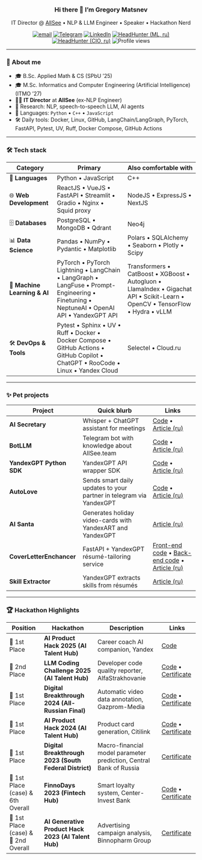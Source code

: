 <h3 align="center">Hi there 👋 I’m Gregory Matsnev</h3>

<p align="center">
  IT Director @ <a href="https://allsee.team">AllSee</a> • NLP & LLM Engineer • Speaker • Hackathon Nerd
</p>

<p align="center">
  <a href="mailto:grigorij1m@gmail.com"><img src="https://img.shields.io/badge/email-D14836?style=flat&logo=gmail&logoColor=white" alt="email"></a>
  <a href="https://t.me/gregory1m"><img src="https://img.shields.io/badge/Telegram-26A5E4?style=flat&logo=telegram&logoColor=white" alt="Telegram"></a>
  <a href="https://www.linkedin.com/in/gregory-matsnev-5b9141355/"><img src="https://img.shields.io/badge/LinkedIn-0a66c2?style=flat&logo=linkedin&logoColor=white" alt="LinkedIn"></a>
  <a href="https://spb.hh.ru/resume/e6dcd22cff0f6c59a40039ed1f324c57716a6c"><img src="https://img.shields.io/badge/HeadHunter-(ML,%20ru)-ff0002?style=flat&logo=briefcase&logoColor=white" alt="HeadHunter (ML, ru)"></a>
  <a href="https://spb.hh.ru/resume/5405bae0ff0f6b91620039ed1f374377367251"><img src="https://img.shields.io/badge/HeadHunter-(CIO,%20ru)-ff0002?style=flat&logo=briefcase&logoColor=white" alt="HeadHunter (CIO, ru)"></a>
  <img src="https://komarev.com/ghpvc/?username=PE51K&style=flat&color=blue" alt="Profile views"/>
</p>

---

### 🚀 About me
- 🎓 B.Sc. Applied Math & CS (SPbU ’25)
- 🎓 M.Sc. Informatics and Computer Engineering (Artificial Intelligence) (ITMO ’27)
- 🧑‍💼 **IT Director** at **AllSee** (ex-NLP Engineer)
- 🔬 Research: NLP, speech-to-speech LLM, AI agents
- 💬 Languages: `Python` • `C++` • `JavaScript`
- 🛠 Daily tools: Docker, Linux, GitHub, LangChain/LangGraph, PyTorch, FastAPI, Pytest, UV, Ruff, Docker Compose, GitHub Actions

---

### 🛠 Tech stack
| Category | Primary | Also comfortable with |
|----------|---------|-----------------------|
| 🐍 **Languages** | Python • JavaScript | C++ |
| 🌐 **Web Development** | ReactJS • VueJS • FastAPI • Streamlit • Gradio • Nginx • Squid proxy | NodeJS • ExpressJS • NextJS |
| 🗄️ **Databases** | PostgreSQL • MongoDB • Qdrant | Neo4j |
| 📊 **Data Science** | Pandas • NumPy • Pydantic • Matplotlib | Polars • SQLAlchemy • Seaborn • Plotly • Scipy |
| 🤖 **Machine Learning & AI** | PyTorch • PyTorch Lightning • LangChain • LangGraph • LangFuse • Prompt-Engineering • Finetuning • NeptuneAI • OpenAI API • YandexGPT API | Transformers • CatBoost • XGBoost • Autogluon • LlamaIndex • Gigachat API • Scikit-Learn • OpenCV • TensorFlow • Hydra • vLLM |
| 🛠️ **DevOps & Tools** | Pytest • Sphinx • UV • Ruff • Docker • Docker Compose • GitHub Actions • GitHub Copilot • ChatGPT • RooCode • Linux • Yandex Cloud | Selectel • Cloud.ru |

---

### ✨ Pet projects
| Project | Quick blurb | Links |
|---------|-------------|-------|
| **AI Secretary** | Whisper + ChatGPT assistant for meetings | [Code](https://github.com/allseeteam/ai-secretary) • [Article (ru)](https://habr.com/ru/articles/804329/) |
| **BotLLM** | Telegram bot with knowledge about AllSee.team | [Code](https://github.com/allseeteam/allsee-info-bot) • [Article (ru)](https://habr.com/ru/articles/889420/) |
| **YandexGPT Python SDK** | YandexGPT API wrapper SDK | [Code](https://github.com/allseeteam/yandexgpt-python) • [Article (ru)](https://habr.com/ru/articles/812979/) |
| **AutoLove** | Sends smart daily updates to your partner in telegram via YandexGPT | [Code](https://github.com/allseeteam/auto-chat) • [Article (ru)](https://habr.com/ru/articles/795597/) |
| **AI Santa** | Generates holiday video-cards with YandexART and YandexGPT | [Article (ru)](https://habr.com/ru/articles/870844/) |
| **CoverLetterEnchancer** | FastAPI + YandexGPT résumé-tailoring service | [Front-end code](https://github.com/allseeteam/cover-letter-enchancer-frontend) • [Back-end code](https://github.com/allseeteam/cover-letter-enchancer-backend) • [Article (ru)](https://habr.com/ru/articles/796107/) |
| **Skill Extractor** | YandexGPT extracts skills from résumés | [Article (ru)](https://habr.com/ru/articles/823035/) |

---

### 🏆 Hackathon Highlights

| Position | Hackathon | Description | Links |
|----------|-----------|-------------|-------|
| 🥇 1st Place | **AI Product Hack 2025 (AI Talent Hub)** | Career coach AI companion, Yandex | [Code](https://github.com/denisalpino/AITHachathon) |
| 🥈 2nd Place | **LLM Coding Challenge 2025 (AI Talent Hub)** | Developer code quality reporter, AlfaStrakhovanie | [Code](https://github.com/AGI-in-2024/llm_coding_challenge) • [Certificate](https://drive.google.com/file/d/12yMFQXzp_wukbWQN1I59NB6knd0BkQVs/view?usp=sharing) |
| 🥇 1st Place | **Digital Breakthrough 2024 (All-Russian Final)** | Automatic video data annotation, Gazprom-Media | [Code](https://github.com/AGI-in-2024/AI-Video-Analysis) • [Certificate](https://drive.google.com/file/d/1lBvni3fFfGRgwPtrkvDX31CRQNJIVUuD/view?usp=sharing) |
| 🥇 1st Place | **AI Product Hack 2024 (AI Talent Hub)** | Product card generation, Citilink | [Code](https://github.com/PE51K/ai-product-hack-2024) • [Certificate](https://drive.google.com/file/d/1F20WtVBBl6RCzszugy_UtO-bhDV0XY1k/view?usp=sharing) |
| 🥇 1st Place | **Digital Breakthrough 2023 (South Federal District)** | Macro-financial model parameter prediction, Central Bank of Russia | [Certificate](https://drive.google.com/file/d/1CkjEtedA5DT1NeSmxuGtiAhXybYbVfaL/view?usp=sharing) |
| 🥇 1st Place (case) & 6th Overall | **FinnoDays 2023 (Fintech Hub)** | Smart loyalty system, Center-Invest Bank | [Code](https://github.com/AlexStr94/finodays) • [Certificate](https://drive.google.com/file/d/1JpEtCO2Jpou1cQzICTJ2cX31l5Irrdzc/view?usp=sharing) |
| 🥇 1st Place (case) & 🥈 2nd Overall | **AI Generative Product Hack 2023 (AI Talent Hub)** | Advertising campaign analysis, Binnopharm Group |  [Certificate](https://drive.google.com/file/d/1Y6OgeLA4RfYE2LQRlDv9Jttaa8zZj4QV/view?usp=sharing) |
